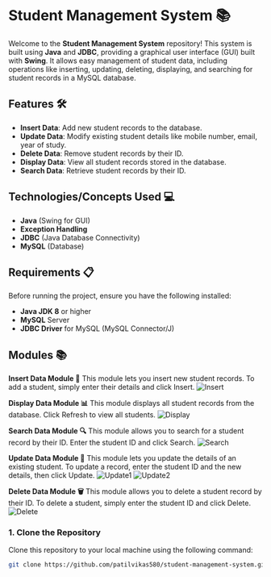 # Student Management System 📚

Welcome to the **Student Management System** repository! This system is built using **Java** and **JDBC**, providing a graphical user interface (GUI) built with **Swing**. It allows easy management of student data, including operations like inserting, updating, deleting, displaying, and searching for student records in a MySQL database.

## Features 🛠️

- **Insert Data**: Add new student records to the database.
- **Update Data**: Modify existing student details like mobile number, email, year of study.
- **Delete Data**: Remove student records by their ID.
- **Display Data**: View all student records stored in the database.
- **Search Data**: Retrieve student records by their ID.

## Technologies/Concepts Used 💻

- **Java** (Swing for GUI)
- **Exception Handling**
- **JDBC** (Java Database Connectivity)
- **MySQL** (Database)

## Requirements 📋

Before running the project, ensure you have the following installed:

- **Java JDK 8** or higher
- **MySQL** Server
- **JDBC Driver** for MySQL (MySQL Connector/J)

## Modules 📚
**Insert Data Module 📝**
This module lets you insert new student records. To add a student, simply enter their details and click Insert.
![Insert](https://github.com/user-attachments/assets/a0405f61-e699-4f59-860b-027e62a7048f)

**Display Data Module 📊**
This module displays all student records from the database. Click Refresh to view all students.
![Display](https://github.com/user-attachments/assets/5faa3fb9-b35e-4f71-a80c-162885f02f85)

**Search Data Module 🔍**
This module allows you to search for a student record by their ID. Enter the student ID and click Search.
![Search](https://github.com/user-attachments/assets/817f4dbc-6a7e-4843-b474-f075eb855848)

**Update Data Module 🔄**
This module lets you update the details of an existing student. To update a record, enter the student ID and the new details, then click Update.
![Update1](https://github.com/user-attachments/assets/3e0f90bd-59a0-4034-8fbe-d505cfce52cb)
![Update2](https://github.com/user-attachments/assets/277c3921-769f-4c77-968c-57698fab2b31)

**Delete Data Module 🗑️**
This module allows you to delete a student record by their ID. To delete a student, simply enter the student ID and click Delete.
![Delete](https://github.com/user-attachments/assets/6c2c39ab-dbdc-4ffc-a953-5691c30a3bac)



### 1. Clone the Repository

Clone this repository to your local machine using the following command:

```bash
git clone https://github.com/patilvikas580/student-management-system.git


